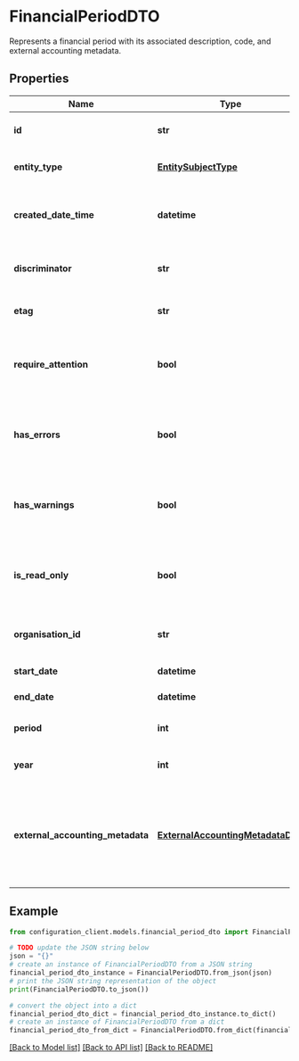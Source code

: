 # FinancialPeriodDTO

Represents a financial period with its associated description, code, and external accounting metadata.

## Properties

Name | Type | Description | Notes
------------ | ------------- | ------------- | -------------
**id** | **str** | Gets or sets the unique identifier. | [optional] 
**entity_type** | [**EntitySubjectType**](EntitySubjectType.md) | Gets or sets the type of the entity. | [optional] 
**created_date_time** | **datetime** | Gets or sets the date and time when the entity was created. | [optional] 
**discriminator** | **str** | Gets or sets the discriminator value. | [optional] 
**etag** | **str** | Gets or sets the ETag value. | [optional] 
**require_attention** | **bool** | Gets a value indicating whether the entity requires attention. | [optional] [readonly] 
**has_errors** | **bool** | Gets or sets a value indicating whether the entity has errors. | [optional] 
**has_warnings** | **bool** | Gets or sets a value indicating whether the entity has warnings. | [optional] 
**is_read_only** | **bool** | Gets or sets a value indicating whether the entity is read-only. | [optional] 
**organisation_id** | **str** | Gets or sets the organization identifier. | [optional] 
**start_date** | **datetime** | Start date of the period. | [optional] 
**end_date** | **datetime** | End date of the period. | [optional] 
**period** | **int** | Number of the financial period. | [optional] 
**year** | **int** | Year of the financial period. | [optional] 
**external_accounting_metadata** | [**ExternalAccountingMetadataDTO**](ExternalAccountingMetadataDTO.md) | Metadata about the external accounting system from which this cost unit was retrieved. | 

## Example

```python
from configuration_client.models.financial_period_dto import FinancialPeriodDTO

# TODO update the JSON string below
json = "{}"
# create an instance of FinancialPeriodDTO from a JSON string
financial_period_dto_instance = FinancialPeriodDTO.from_json(json)
# print the JSON string representation of the object
print(FinancialPeriodDTO.to_json())

# convert the object into a dict
financial_period_dto_dict = financial_period_dto_instance.to_dict()
# create an instance of FinancialPeriodDTO from a dict
financial_period_dto_from_dict = FinancialPeriodDTO.from_dict(financial_period_dto_dict)
```
[[Back to Model list]](../README.md#documentation-for-models) [[Back to API list]](../README.md#documentation-for-api-endpoints) [[Back to README]](../README.md)



